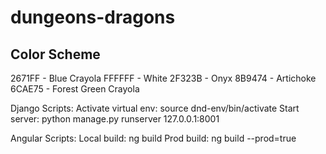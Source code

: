 # dungeons-dragons

## Color Scheme
2671FF - Blue Crayola
FFFFFF - White
2F323B - Onyx
8B9474 - Artichoke
6CAE75 - Forest Green Crayola

Django Scripts:
Activate virtual env: source dnd-env/bin/activate
Start server: python manage.py runserver 127.0.0.1:8001

Angular Scripts:
Local build: ng build
Prod build: ng build --prod=true  
